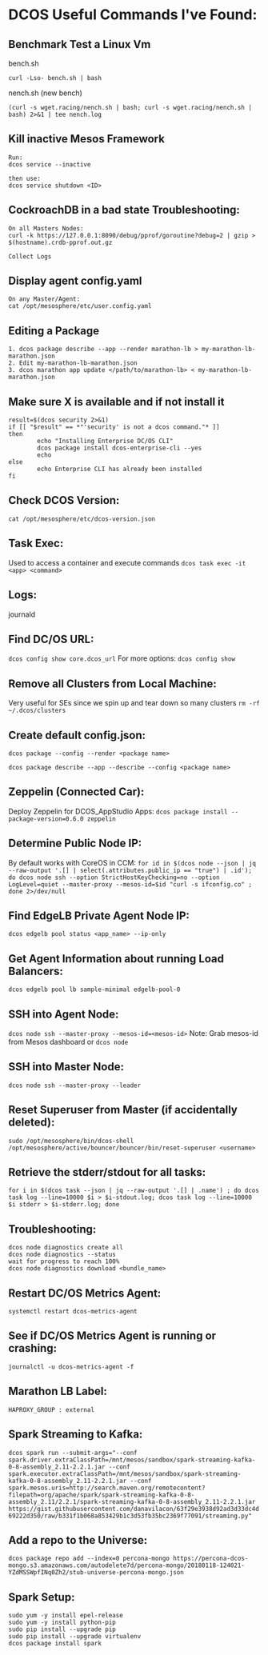 # DCOS Useful Commands I've Found:

## Benchmark Test a Linux Vm
bench.sh
```
curl -Lso- bench.sh | bash
```

nench.sh (new bench)
```
(curl -s wget.racing/nench.sh | bash; curl -s wget.racing/nench.sh | bash) 2>&1 | tee nench.log
```

## Kill inactive Mesos Framework
```
Run:
dcos service --inactive

then use:
dcos service shutdown <ID>
```

## CockroachDB in a bad state Troubleshooting:
```
On all Masters Nodes:
curl -k https://127.0.0.1:8090/debug/pprof/goroutine?debug=2 | gzip > $(hostname).crdb-pprof.out.gz

Collect Logs
```

## Display agent config.yaml
```
On any Master/Agent:
cat /opt/mesosphere/etc/user.config.yaml
```

## Editing a Package
```
1. dcos package describe --app --render marathon-lb > my-marathon-lb-marathon.json
2. Edit my-marathon-lb-marathon.json
3. dcos marathon app update </path/to/marathon-lb> < my-marathon-lb-marathon.json
```

## Make sure X is available and if not install it
```# Make sure the DC/OS CLI is available
result=$(dcos security 2>&1)
if [[ "$result" == *"'security' is not a dcos command."* ]]
then
        echo "Installing Enterprise DC/OS CLI"
        dcos package install dcos-enterprise-cli --yes
        echo
else
        echo Enterprise CLI has already been installed
fi
```

## Check DCOS Version:
```cat /opt/mesosphere/etc/dcos-version.json```

## Task Exec:
Used to access a container and execute commands
```dcos task exec -it <app> <command>```

## Logs:
journald

## Find DC/OS URL:
```dcos config show core.dcos_url```
For more options:
```dcos config show```


## Remove all Clusters from Local Machine:
Very useful for SEs since we spin up and tear down so many clusters
```rm -rf ~/.dcos/clusters```


## Create default config.json:
```dcos package --config --render <package name>```

```dcos package describe --app --describe --config <package name>```

## Zeppelin (Connected Car):
Deploy Zeppelin for DCOS_AppStudio Apps:
```dcos package install --package-version=0.6.0 zeppelin```

## Determine Public Node IP:
By default works with CoreOS in CCM:
```for id in $(dcos node --json | jq --raw-output '.[] | select(.attributes.public_ip == "true") | .id'); do dcos node ssh --option StrictHostKeyChecking=no --option LogLevel=quiet --master-proxy --mesos-id=$id "curl -s ifconfig.co" ; done 2>/dev/null```

## Find EdgeLB Private Agent Node IP:
```dcos edgelb pool status <app_name> --ip-only```

## Get Agent Information about running Load Balancers:
```dcos edgelb pool lb sample-minimal edgelb-pool-0```

## SSH into Agent Node:
```dcos node ssh --master-proxy --mesos-id=<mesos-id>```
Note: Grab mesos-id from Mesos dashboard or `dcos node`

## SSH into Master Node:
```dcos node ssh --master-proxy --leader```

## Reset Superuser from Master (if accidentally deleted):
```sudo /opt/mesosphere/bin/dcos-shell /opt/mesosphere/active/bouncer/bouncer/bin/reset-superuser <username>```

## Retrieve the stderr/stdout for all tasks:
```for i in $(dcos task --json | jq --raw-output '.[] | .name') ; do dcos task log --line=10000 $i > $i-stdout.log; dcos task log --line=10000 $i stderr > $i-stderr.log; done```


## Troubleshooting:
```
dcos node diagnostics create all
dcos node diagnostics --status
wait for progress to reach 100%
dcos node diagnostics download <bundle_name>
```

## Restart DC/OS Metrics Agent:
```systemctl restart dcos-metrics-agent```

## See if DC/OS Metrics Agent is running or crashing:
```journalctl -u dcos-metrics-agent -f```

## Marathon LB Label:
```HAPROXY_GROUP : external```

## Spark Streaming to Kafka:
```dcos spark run --submit-args="--conf spark.driver.extraClassPath=/mnt/mesos/sandbox/spark-streaming-kafka-0-8-assembly_2.11-2.2.1.jar --conf spark.executor.extraClassPath=/mnt/mesos/sandbox/spark-streaming-kafka-0-8-assembly_2.11-2.2.1.jar --conf spark.mesos.uris=http://search.maven.org/remotecontent?filepath=org/apache/spark/spark-streaming-kafka-0-8-assembly_2.11/2.2.1/spark-streaming-kafka-0-8-assembly_2.11-2.2.1.jar https://gist.githubusercontent.com/danavilacon/63f29e3938d92ad3d33dc4d69222d350/raw/b331f1b068a853429b1c3d53fb35bc2369f77091/streaming.py"```

## Add a repo to the Universe:
```dcos package repo add --index=0 percona-mongo https://percona-dcos-mongo.s3.amazonaws.com/autodelete7d/percona-mongo/20180118-124021-YZdMSSWpfINq0Zh2/stub-universe-percona-mongo.json```

## Spark Setup:

```
sudo yum -y install epel-release
sudo yum -y install python-pip
sudo pip install --upgrade pip
sudo pip install --upgrade virtualenv
dcos package install spark
```
